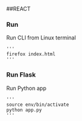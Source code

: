 ##REACT

### Run 
   Run CLI from Linux terminal

    '''
    firefox index.html
    '''

### Run Flask
   Run Python app

    '''
    source env/bin/activate
    python app.py    
    '''